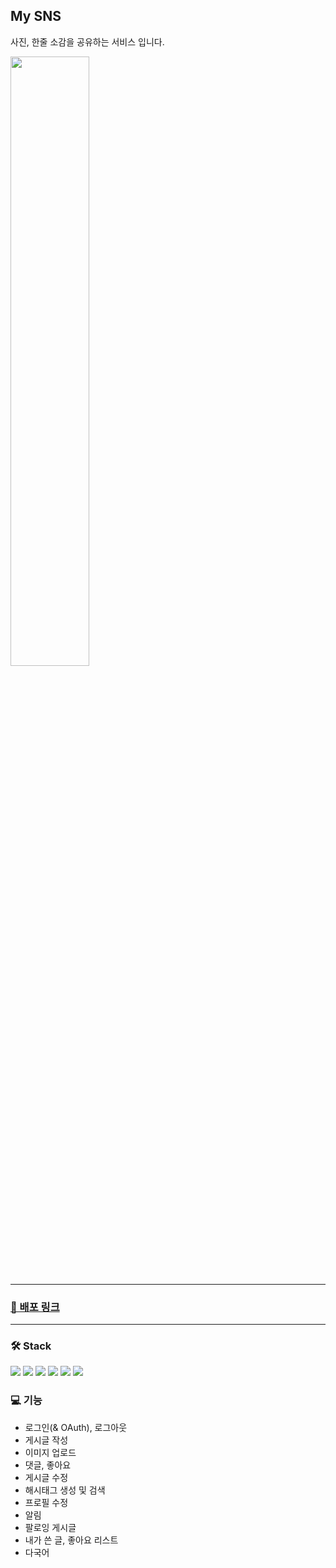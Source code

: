 ## My SNS

사진, 한줄 소감을 공유하는 서비스 입니다.

<img src="https://user-images.githubusercontent.com/78803088/283154056-5a81fd37-cd07-4784-837c-4f6fa1967215.png" width="50%" />

---
### [🔗 배포 링크](https://my-sns-kr.vercel.app/users/login)
---

### 🛠 Stack
<img src="https://img.shields.io/badge/React-41BADB?style=flat-square&logo=react&logoColor=white" /> <img src="https://img.shields.io/badge/Recoil-3578E5?style=flat-square&logo=recoil&logoColor=white" /> <img src="https://img.shields.io/badge/TypeScript-3178C6?style=flat-square&logo=typescript&logoColor=white" />
<img src="https://img.shields.io/badge/Firebase-FFCA28?style=flat-square&logo=firebase&logoColor=white" /> <img src="https://img.shields.io/badge/Sass-CC6699?style=flat-square&logo=sass&logoColor=white" /> <img src="https://img.shields.io/badge/HTML5-E34F26?style=flat-square&logo=html&logoColor=white" />



### 💻 기능
- 로그인(& OAuth), 로그아웃
- 게시글 작성
- 이미지 업로드
- 댓글, 좋아요
- 게시글 수정
- 해시태그 생성 및 검색
- 프로필 수정
- 알림
- 팔로잉 게시글
- 내가 쓴 글, 좋아요 리스트
- 다국어
